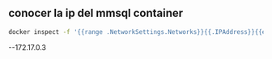 


## conocer la ip del mmsql container

```bash
docker inspect -f '{{range .NetworkSettings.Networks}}{{.IPAddress}}{{end}}' ejemplo04_mssql_container
```
--172.17.0.3